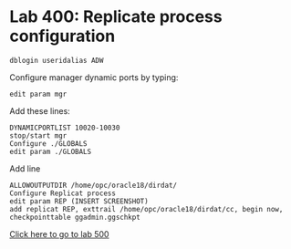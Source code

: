 # Lab 400: Replicate process configuration

```
dblogin useridalias ADW
```
Configure manager dynamic ports by typing:
```
edit param mgr
```
Add these lines:
```
DYNAMICPORTLIST 10020-10030
stop/start mgr
Configure ./GLOBALS
edit param ./GLOBALS
```
Add line

```
ALLOWOUTPUTDIR /home/opc/oracle18/dirdat/
Configure Replicat process
edit param REP (INSERT SCREENSHOT)
add replicat REP, exttrail /home/opc/oracle18/dirdat/cc, begin now, checkpointtable ggadmin.ggschkpt
```

[Click here to go to lab 500](https://github.com/GaryHostt/GoldenGate2ADB/blob/master/Lab500.md)
